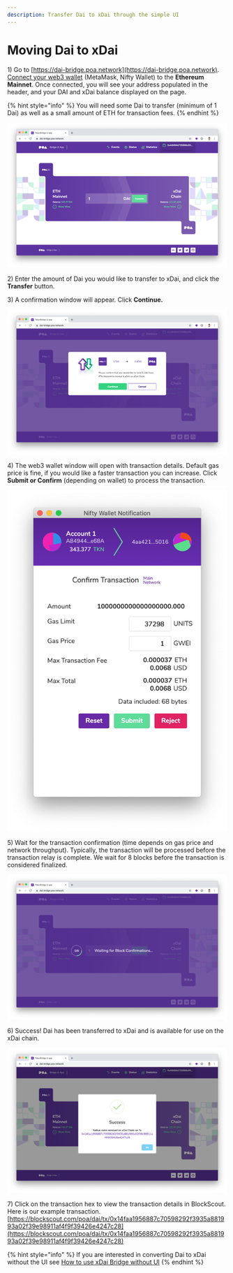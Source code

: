 ```yaml
---
description: Transfer Dai to xDai through the simple UI
---
```


# Moving Dai to xDai

1\) Go to [https://dai-bridge.poa.network](https://dai-bridge.poa.network). [Connect your web3 wallet](../wallets/metamask/metamask-setup.md) \(MetaMask, Nifty Wallet\) to the **Ethereum Mainnet**. Once connected, you will see your address populated in the header, and your DAI and xDai balance displayed on the page. 

{% hint style="info" %}
You will need some Dai to transfer \(minimum of 1 Dai\) as well as a small amount of ETH for transaction fees.
{% endhint %}

![Dai to xDai bridge interface](../../.gitbook/assets/screen-shot-2019-10-11-at-3.13.16-pm.png)

2\) Enter the amount of Dai you would like to transfer to xDai, and click the **Transfer** button.

3\) A confirmation window will appear. Click **Continue.**

![Confirmation window to confirm your transfer](../../.gitbook/assets/screen-shot-2019-10-11-at-3.13.23-pm.png)

4\) The web3 wallet window will open with transaction details. Default gas price is fine, if you would like a faster transaction you can increase. Click **Submit or Confirm** \(depending on wallet\) to process the transaction.

![Web3 Wallet \(Nifty Wallet\) confirmation. Default gas price is 1 Gwei.](../../.gitbook/assets/screen-shot-2019-10-11-at-3.13.33-pm.png)

5\) Wait for the transaction confirmation \(time depends on gas price and network throughput\). Typically, the transaction will be processed before the transaction relay is complete. We wait for 8 blocks before the transaction is considered finalized. 

![Transaction is processing](../../.gitbook/assets/screen-shot-2019-10-11-at-3.13.44-pm.png)

6\) Success! Dai has been transferred to xDai and is available for use on the xDai chain.

![Successful transfer from Dai to xDai](../../.gitbook/assets/screen-shot-2019-10-11-at-3.16.11-pm.png)

7\) Click on the transaction hex to view the transaction details in BlockScout. Here is our example transaction. [https://blockscout.com/poa/dai/tx/0x14faa1956887c70598292f3935a881993a02f39e98911af4f9f39426e4247c28](https://blockscout.com/poa/dai/tx/0x14faa1956887c70598292f3935a881993a02f39e98911af4f9f39426e4247c28)

{% hint style="info" %}
If you are interested in converting Dai to xDai without the UI see [How to use xDai Bridge without UI](https://docs.tokenbridge.net/xdai-bridge/how-to-use-xdai-bridge-without-ui) 
{% endhint %}

